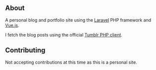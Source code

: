 ## About

A personal blog and portfolio site using the [Laravel](https://laravel.com) PHP framework and [Vue.js](https://vuejs.org).

I fetch the blog posts using the official [Tumblr PHP client](https://github.com/tumblr/tumblr.php).

## Contributing

Not accepting contributions at this time as this is a personal site.